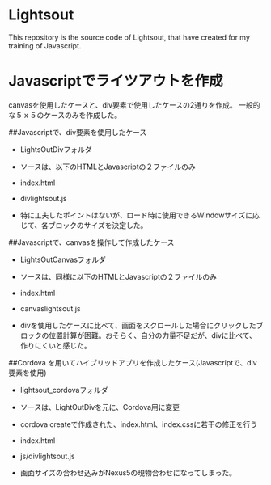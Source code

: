 Lightsout
=========

This repository is the source code of Lightsout, that have created for my training of Javascript.


Javascriptでライツアウトを作成
=========================

canvasを使用したケースと、div要素で使用したケースの2通りを作成。
一般的な５ｘ５のケースのみを作成した。


##Javascriptで、div要素を使用したケース

* LightsOutDivフォルダ
 * ソースは、以下のHTMLとJavascriptの２ファイルのみ
 * index.html
 * divlightsout.js

* 特に工夫したポイントはないが、ロード時に使用できるWindowサイズに応じて、各ブロックのサイズを決定した。

##Javascriptで、canvasを操作して作成したケース

* LightsOutCanvasフォルダ
 * ソースは、同様に以下のHTMLとJavascriptの２ファイルのみ
 * index.html
 * canvaslightsout.js

* divを使用したケースに比べて、画面をスクロールした場合にクリックしたブロックの位置計算が困難。おそらく、自分の力量不足だが、divに比べて、作りにくいと感じた。

##Cordova を用いてハイブリッドアプリを作成したケース(Javascriptで、div要素を使用)

* lightsout_cordovaフォルダ
 * ソースは、LightOutDivを元に、Cordova用に変更
 * cordova createで作成された、index.html、index.cssに若干の修正を行う
 * index.html
 * js/divlightsout.js

* 画面サイズの合わせ込みがNexus5の現物合わせになってしまった。

